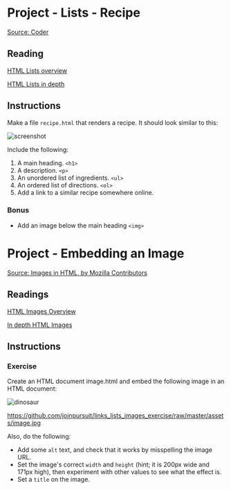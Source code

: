# Project - Lists - Recipe

[Source: Coder](https://googlecreativelab.github.io/coder-projects/projects/perfect_recipe/)

## Reading

[HTML Lists overview](http://htmldog.com/guides/html/beginner/lists/)

[HTML Lists in depth](https://www.w3schools.com/html/html_lists.asp)

## Instructions

Make a file `recipe.html` that renders a recipe. It should look similar to this:

![screenshot](assets/screenshot.png)

Include the following:

1. A main heading. `<h1>`
2. A description. `<p>`
3. An unordered list of ingredients. `<ul>`
4. An ordered list of directions. `<ol>`
5. Add a link to a similar recipe somewhere online.

### Bonus

* Add an image below the main heading `<img>`


# Project - Embedding an Image

[Source: Images in HTML, by Mozilla Contributors](https://developer.mozilla.org/en-US/docs/Learn/HTML/Multimedia_and_embedding/Images_in_HTML)

## Readings

[HTML Images Overview](http://htmldog.com/guides/html/beginner/images/)

[In depth HTML Images](https://www.w3schools.com/html/html_images.asp)

## Instructions

### Exercise

Create an HTML document image.html and embed the following image in an HTML document:

![dinosaur](assets/image.jpg)

https://github.com/joinpursuit/links_lists_images_exercise/raw/master/assets/image.jpg

Also, do the following:

* Add some `alt` text, and check that it works by misspelling the image URL.
* Set the image's correct `width` and `height` (hint; it is 200px wide and 171px high), then experiment with other values to see what the effect is.
* Set a `title` on the image.

